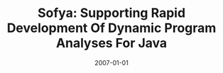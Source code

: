 ---
title: "Sofya: Supporting Rapid Development Of Dynamic Program Analyses For Java"
date: 2007-01-01
venue: "29th International Conference on Software Engineering (ICSE 2007), Minneapolis, MN, USA, May 20-26, 2007, Companion Volume"
paperurl: https://doi.org/10.1109/ICSECOMPANION.2007.68
authors: "Alex Kinneer, Matthew B Dwyer and Gregg Rothermel"
awards: ""
---